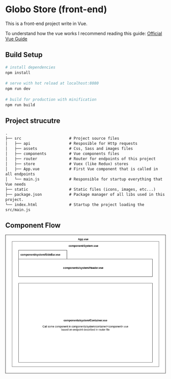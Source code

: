 # Globo Store (front-end)

 This is a front-end project write in Vue.

 To understand how the vue works I recommend reading this guide:
[Official Vue Guide](https://vuejs.org/v2/guide/)

## Build Setup

``` bash
# install dependencies
npm install

# serve with hot reload at localhost:8080
npm run dev

# build for production with minification
npm run build
```

## Project strucutre

    .
    ├── src                     # Project source files
    │   ├── api                 # Resposible for Http requests
    │   ├── assets              # Css, Sass and images files
    │   ├── components          # Vue components files
    │   ├── router              # Router for endpoints of this project
    │   ├── store               # Vuex (like Redux) stores
    │   ├── App.vue             # First Vue component that is called in all endpoints
    │   └── main.js             # Responsible for startup everything that Vue needs
    ├── static                  # Static files (icons, images, etc...)
    ├── package.json            # Package manager of all libs used in this project.
    └── index.html              # Startup the project loading the src/main.js

## Component Flow

![Alt text](docs/components-diagram.png)
